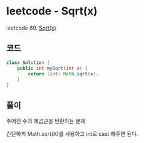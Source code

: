 # leetcode - Sqrt(x)
leetcode 69. [Sqrt(x)](https://leetcode.com/problems/sqrtx/)

## 코드
```java
class Solution {
    public int mySqrt(int x) {
        return (int) Math.sqrt(x);
    }
}
```

## 풀이
주어진 수의 제곱근을 반환하는 문제

간단하게 Math.sqrt(X)를 사용하고 int로 cast 해주면 된다.
